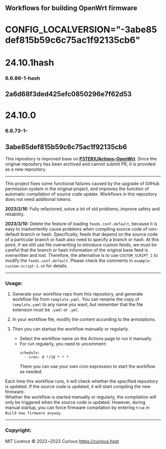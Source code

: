 ## Workflows for building OpenWrt firmware
# CONFIG_LOCALVERSION="-3abe85def815b59c6c75ac1f92135cb6"
# 24.10.1hash
### 6.6.86-1-hash
## 2a6d68f3ded425efc0850296e7f62d53
# 24.10.0
### 6.6.73-1-
## 3abe85def815b59c6c75ac1f92135cb6
This repository is improved base on **[P3TERX/Actions-OpenWrt](https://github.com/P3TERX/Actions-OpenWrt)**. Since the original repository has been archived and cannot submit PR, it is provided as a new repository.

- - -

This project fixes some functional failures caused by the upgrade of GitHub permission system in the original project, and improves the function of automatic compilation of source code update. Workflows in this repository does not need additional tokens.

**2023/2/16:** Fully refactored, solve a lot of old problems, improve safety and reliability.

**2023/3/10:** Delete the feature of loading `feeds.conf.default`, because it is easy to inadvertently cause problems when compiling source code of non-default branch or hash. 
               Specifically, feeds that depend on the source code of a particular branch or hash also need to specify a branch or hash. At this point, if we still use file overwriting to introduce custom feeds, we must be careful that the branch or hash information of the original base feed is overwritten and lost. 
               Therefore, the alternative is to use `CUSTOM_SCRIPT_1` to modify the `feeds.conf.default`. Please check the comments in `example-custom-script-1.sh` for details.

- - -

### Usage:

1. Generate your workflow repo from this repository, and generate workflow file from `template.yaml`. You can rename the copy of `template.yaml` to any name you want, but remember that the file extension must be `.yaml` or `.yml`. 

2. In your workflow file, modify the content according to the annotations.  
3. Then you can startup the workflow manually or regularly. 
   + Select the workflow name on the Actions page to run it manually.
   + For run regularly, you need to uncomment:
     ```
     schedule:
       - cron: 0 */18 * * *
     ```
     There you can use your own cron expression to start the workflow as needed.

Each time this workflow runs, it will check whether the specified repository is updated. If the source code is updated, it will start compiling the new firmware.  
Whether the workflow is started manually or regularly, the compilation will only be triggered when the source code is updated. However, during manual startup, you can force firmware compilation by entering `true` in `Build new firmware anyway`.

- - -

### Copyright:
MIT Licence © 2022~2023 Curious <https://curious.host>  
